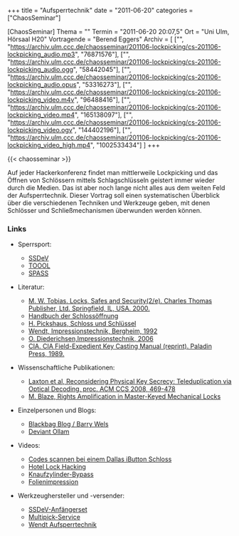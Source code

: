 +++
title = "Aufsperrtechnik"
date = "2011-06-20"
categories = ["ChaosSeminar"]

[ChaosSeminar]
Thema = ""
Termin = "2011-06-20 20:07,5"
Ort = "Uni Ulm, Hörsaal H20"
Vortragende = "Berend Eggers"
Archiv = [
	["", "https://archiv.ulm.ccc.de/chaosseminar/201106-lockpicking/cs-201106-lockpicking_audio.mp3", "76871576"],
	["", "https://archiv.ulm.ccc.de/chaosseminar/201106-lockpicking/cs-201106-lockpicking_audio.ogg", "58442045"],
	["", "https://archiv.ulm.ccc.de/chaosseminar/201106-lockpicking/cs-201106-lockpicking_audio.opus", "53316273"],
	["", "https://archiv.ulm.ccc.de/chaosseminar/201106-lockpicking/cs-201106-lockpicking_video.m4v", "96488416"],
	["", "https://archiv.ulm.ccc.de/chaosseminar/201106-lockpicking/cs-201106-lockpicking_video.mp4", "165138097"],
	["", "https://archiv.ulm.ccc.de/chaosseminar/201106-lockpicking/cs-201106-lockpicking_video.ogv", "144402196"],
	["", "https://archiv.ulm.ccc.de/chaosseminar/201106-lockpicking/cs-201106-lockpicking_video_high.mp4", "1002533434"]
	]
+++

{{< chaosseminar >}}

Auf jeder Hackerkonferenz findet man mittlerweile Lockpicking und das Öffnen von Schlössern mittels Schlagschlüsseln geistert immer wieder durch die Medien. Das ist aber noch lange nicht alles aus dem weiten Feld der Aufsperrtechnik. Dieser Vortrag soll einen systematischen Überblick über die verschiedenen Techniken und Werkzeuge geben, mit denen Schlösser und Schließmechanismen überwunden werden können.

### Links

- Sperrsport:

  - [SSDeV](http://www.ssdev.org/SSDeV/start.php)
  - [TOOOL](http://toool.nl/)
  - [SPASS](http://www.lockpicking.ch/doku.php)

- Literatur:

  - [M. W. Tobias. Locks, Safes and Security(2/e). Charles Thomas Publisher, Ltd. Springfield, IL, USA. 2000.](http://www.security.org)
  - [Handbuch der Schlossöffnung](http://www.ssdev.org/lockpicking/MIT_D/)
  - [H. Pickshaus, Schloss und Schlüssel](http://www.ssdev.org/SSDeV/literatur.php)
  - [Wendt, Impressionstechnik, Bergheim, 1992](http://ziehfix.de/shop/contents/de/d114_Buecher.html)
  - [O. Diederichsen,Impressionstechnik, 2006](http://tresoroeffnung.de/buch.php)
  - [CIA. CIA Field-Expedient Key Casting Manual (reprint). Paladin Press, 1989.](http://www.amazon.com/CIA-Field-Expedient-Key-Casting-Manual/dp/0873644956)

- Wissenschaftliche Publikationen:

  - [Laxton et al, Reconsidering Physical Key Secrecy: Teleduplication via Optical Decoding, proc. ACM CCS 2008, 469-478](http://cseweb.ucsd.edu/~savage/papers/CCS08OptDecode.pdf)
  - [M. Blaze, Rights Amplification in Master-Keyed Mechanical Locks](http://www.crypto.com/papers/mk.pdf)

- Einzelpersonen und Blogs:

  - [Blackbag Blog / Barry Wels](http://Blackbag.nl)
  - [Deviant Ollam](http://www.deviating.net)

- Videos:

  - [Codes scannen bei einem Dallas iButton Schloss](http://www.youtube.com/watch?v=cwz36vtHosA)
  - [Hotel Lock Hacking](http://vimeo.com/13764069)
  - [Knaufzylinder-Bypass](http://www.youtube.com/watch?v=L4r8Tzwg71U)
  - [Folienimpression](http://www.youtube.com/watch?v=FZore3uvJxU)

- Werkzeughersteller und -versender:

  - [SSDeV-Anfängerset](http://www.ssdev.org/SSDeV/shop_ext.php)
  - [Multipick-Service](http://shop.multipick-service.com/?language=de)
  - [Wendt Aufsperrtechnik](http://ziehfix.de/shop/index.html?lang=de)
